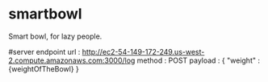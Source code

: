 # smartbowl
Smart bowl, for lazy people.


#server endpoint
url : http://ec2-54-149-172-249.us-west-2.compute.amazonaws.com:3000/log
method : POST
payload : { "weight" : {weightOfTheBowl} }
